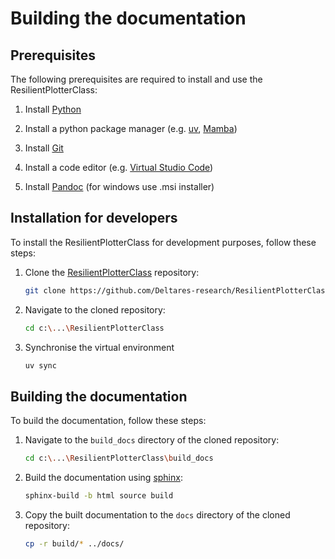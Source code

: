 # Building the documentation
## Prerequisites
The following prerequisites are required to install and use the ResilientPlotterClass:
1. Install [Python](https://www.python.org/downloads)

2. Install a python package manager (e.g. [uv](https://docs.astral.sh/uv/getting-started/installation/),  [Mamba](https://mamba.readthedocs.io/en/latest/installation/mamba-installation.html))

3. Install [Git](https://git-scm.com/downloads)

4. Install a code editor (e.g. [Virtual Studio Code](https://code.visualstudio.com/Download))

5. Install [Pandoc](https://github.com/jgm/pandoc/releases/tag/3.7.0.2) (for windows use .msi installer)

## Installation for developers
To install the ResilientPlotterClass for development purposes, follow these steps:

1. Clone the [ResilientPlotterClass](https://github.com/Deltares-research/ResilientPlotterClass) repository:
    ```bash
    git clone https://github.com/Deltares-research/ResilientPlotterClass.git c:\...\ResilientPlotterClass
    ```

2. Navigate to the cloned repository:
    ```bash
    cd c:\...\ResilientPlotterClass
    ```

3. Synchronise the virtual environment
    ``` bash
    uv sync
    ```

## Building the documentation
To build the documentation, follow these steps:

1. Navigate to the `build_docs` directory of the cloned repository:
    ```bash
    cd c:\...\ResilientPlotterClass\build_docs
    ```
    
2. Build the documentation using [sphinx](https://www.sphinx-doc.org/en/master/):
    ```bash
    sphinx-build -b html source build
    ```

3. Copy the built documentation to the `docs` directory of the cloned repository:
    ```bash
    cp -r build/* ../docs/
    ```